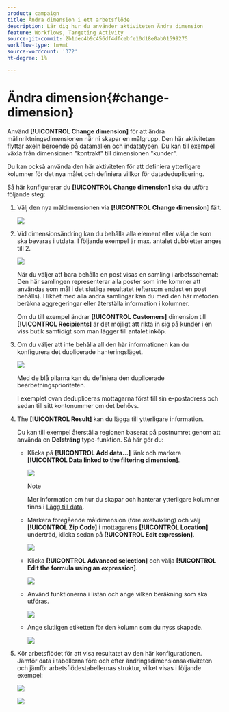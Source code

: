 ```yaml
---
product: campaign
title: Ändra dimension i ett arbetsflöde
description: Lär dig hur du använder aktiviteten Ändra dimension
feature: Workflows, Targeting Activity
source-git-commit: 2b1dec4b9c456df4dfcebfe10d18e0ab01599275
workflow-type: tm+mt
source-wordcount: '372'
ht-degree: 1%

---
```


# Ändra dimension{#change-dimension}

Använd **[!UICONTROL Change dimension]** för att ändra målinriktningsdimensionen när ni skapar en målgrupp. Den här aktiviteten flyttar axeln beroende på datamallen och indatatypen. Du kan till exempel växla från dimensionen &quot;kontrakt&quot; till dimensionen &quot;kunder&quot;.

Du kan också använda den här aktiviteten för att definiera ytterligare kolumner för det nya målet och definiera villkor för datadeduplicering.

Så här konfigurerar du **[!UICONTROL Change dimension]** ska du utföra följande steg:

1. Välj den nya måldimensionen via **[!UICONTROL Change dimension]** fält.

   ![](assets/s_user_change_dimension_param1.png)

1. Vid dimensionsändring kan du behålla alla element eller välja de som ska bevaras i utdata. I följande exempel är max. antalet dubbletter anges till 2.

   ![](assets/s_user_change_dimension_limit.png)

   När du väljer att bara behålla en post visas en samling i arbetsschemat: Den här samlingen representerar alla poster som inte kommer att användas som mål i det slutliga resultatet (eftersom endast en post behålls). I likhet med alla andra samlingar kan du med den här metoden beräkna aggregeringar eller återställa information i kolumner.

   Om du till exempel ändrar **[!UICONTROL Customers]** dimension till **[!UICONTROL Recipients]** är det möjligt att rikta in sig på kunder i en viss butik samtidigt som man lägger till antalet inköp.

1. Om du väljer att inte behålla all den här informationen kan du konfigurera det duplicerade hanteringsläget.

   ![](assets/s_user_change_dimension_param2.png)

   Med de blå pilarna kan du definiera den duplicerade bearbetningsprioriteten.

   I exemplet ovan dedupliceras mottagarna först till sin e-postadress och sedan till sitt kontonummer om det behövs.

1. The **[!UICONTROL Result]** kan du lägga till ytterligare information.

   Du kan till exempel återställa regionen baserat på postnumret genom att använda en **Delsträng** type-funktion. Så här gör du:

   * Klicka på **[!UICONTROL Add data...]** länk och markera **[!UICONTROL Data linked to the filtering dimension]**.

      ![](assets/wf_change-dimension_sample_01.png)

      >[!NOTE]
      >
      >Mer information om hur du skapar och hanterar ytterligare kolumner finns i [Lägg till data](query.md#add-data).

   * Markera föregående måldimension (före axelväxling) och välj **[!UICONTROL Zip Code]** i mottagarens **[!UICONTROL Location]** underträd, klicka sedan på **[!UICONTROL Edit expression]**.

      ![](assets/wf_change-dimension_sample_02.png)

   * Klicka **[!UICONTROL Advanced selection]** och välja **[!UICONTROL Edit the formula using an expression]**.

      ![](assets/wf_change-dimension_sample_03.png)

   * Använd funktionerna i listan och ange vilken beräkning som ska utföras.

      ![](assets/wf_change-dimension_sample_04.png)

   * Ange slutligen etiketten för den kolumn som du nyss skapade.

      ![](assets/wf_change-dimension_sample_05.png)

1. Kör arbetsflödet för att visa resultatet av den här konfigurationen. Jämför data i tabellerna före och efter ändringsdimensionsaktiviteten och jämför arbetsflödestabellernas struktur, vilket visas i följande exempel:

   ![](assets/wf_change-dimension_sample_06.png)

   ![](assets/wf_change-dimension_sample_07.png)
